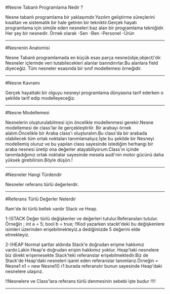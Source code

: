﻿#Nesne Tabanlı Programlama Nedir ? 

Nesne tabanlı programlama bir yaklaşımdır.Yazılım geliştirme süreçlerini kısaltan ve sistematik bir hale getiren bir tekniktir.Gerçek hayatı programlama için simüle eden nesneleri baz alan bir programlama tekniğidir.
   Her şey bir nesnedir.
Örnek olarak
-Sen
-Ben
-Personel
-Ürün

-----------------------------------------------------------------------------------------------------------------

#Nesnenin Anatomisi 

Nesne Tabanlı programlamada en küçük esas parça nesne(obje,object)'dir.
Nesneler içlerinde veri tutabilecekleri alanlar barındırırlar.Bu alanlara field diyeceğiz.
Tüm nesneler esasında bir sınıf modellemesi örneğidir.

-----------------------------------------------------------------------------------------------------------------

#Nesne Kavramı

Gerçek hayattaki bir olguyu nesneyi programlama dünyasına tarif ederken o şekilde tarif edip modelleyeceğiz.

-----------------------------------------------------------------------------------------------------------------

#Nesne Modellemesi

Nesnelerin oluşturulabilmesi için öncelikle modellenmesi gerekir.Nesne modellemesi de class'lar ile gerçekleştirilir.
Bir arabayı örnek alalım.Öncelikle bir Araba class'ı oluşturalım.Bu class'da bir arabada olabilecek tüm ortak noktaları tanımlamalıyız.İşte bu şekilde bir Nesneyi modellemiş oluruz ve bu yapılan class sayesinde istediğim herhangi bir araba nesnesi üretip ona değerler atayabiliyorum.Class'ın içinde tanımladığımız ortak noktalar sayesinde mesela audi'nin motor gücünü daha yüksek girebilirsin.Böyle düşün.!

-----------------------------------------------------------------------------------------------------------------

#Nesneler Hangi Türdendir 

Nesneler referans türlü değerlerdir.

-----------------------------------------------------------------------------------------------------------------

#Referans Türlü Değerler Nelerdir 

Ram'de iki türlü bellek vardır Stack ve Heap.

1-)STACK 
Değer türlü değişkenler ve değerleri tutulur.Referansları tutulur.
Örneğin ;
int a = 5;
bool b = true;
!!Kod yazarken stackt'deki bu değişkenlere isimleri üzerinden erişebilmekteyiz.a dediğimizde 5 değerini elde etmekteyiz.

2-)HEAP
Normal şartlar aldında Stack'e doğrudan erişme hakkımız vardır.Lakin Heap'e doğrudan erişim hakkımız yoktur.
Heap'taki nesnelere biz direkt erişemesekte Stack'teki referanslar erişebilmektedir.Biz de Stack'de Heap'daki nesneleri işaret eden referanslar tanımlarız.Örneğin = Nesne1 n1 = new Nesne1() r1 burada referanstır bunun sayesinde Heap'daki nesnelere ulaşırız.

!!Nesnelere ve Class'lara referans türlü denmesinin sebebi işte budur !!!!

-----------------------------------------------------------------------------------------------------------------



















